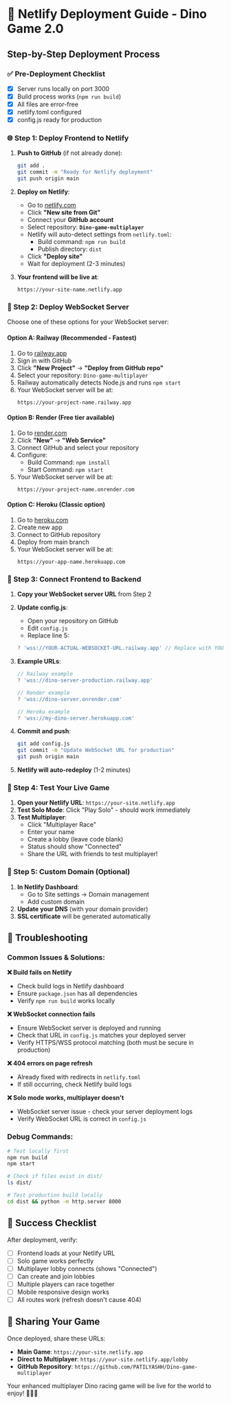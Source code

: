# 🚀 Netlify Deployment Guide - Dino Game 2.0

## Step-by-Step Deployment Process

### ✅ Pre-Deployment Checklist
- [x] Server runs locally on port 3000
- [x] Build process works (`npm run build`)
- [x] All files are error-free
- [x] netlify.toml configured
- [x] config.js ready for production

### 🌐 Step 1: Deploy Frontend to Netlify

1. **Push to GitHub** (if not already done):
   ```bash
   git add .
   git commit -m "Ready for Netlify deployment"
   git push origin main
   ```

2. **Deploy on Netlify**:
   - Go to [netlify.com](https://netlify.com)
   - Click **"New site from Git"**
   - Connect your **GitHub account**
   - Select repository: **`Dino-game-multiplayer`**
   - Netlify will auto-detect settings from `netlify.toml`:
     - Build command: `npm run build`
     - Publish directory: `dist`
   - Click **"Deploy site"**
   - Wait for deployment (2-3 minutes)

3. **Your frontend will be live at**:
   ```
   https://your-site-name.netlify.app
   ```

### 🔧 Step 2: Deploy WebSocket Server

Choose one of these options for your WebSocket server:

#### Option A: Railway (Recommended - Fastest)
1. Go to [railway.app](https://railway.app)
2. Sign in with GitHub
3. Click **"New Project"** → **"Deploy from GitHub repo"**
4. Select your repository: `Dino-game-multiplayer`
5. Railway automatically detects Node.js and runs `npm start`
6. Your WebSocket server will be at:
   ```
   https://your-project-name.railway.app
   ```

#### Option B: Render (Free tier available)
1. Go to [render.com](https://render.com)
2. Click **"New"** → **"Web Service"**
3. Connect GitHub and select your repository
4. Configure:
   - Build Command: `npm install`
   - Start Command: `npm start`
5. Your WebSocket server will be at:
   ```
   https://your-project-name.onrender.com
   ```

#### Option C: Heroku (Classic option)
1. Go to [heroku.com](https://heroku.com)
2. Create new app
3. Connect to GitHub repository
4. Deploy from main branch
5. Your WebSocket server will be at:
   ```
   https://your-app-name.herokuapp.com
   ```

### 🔗 Step 3: Connect Frontend to Backend

1. **Copy your WebSocket server URL** from Step 2
2. **Update config.js**:
   - Open your repository on GitHub
   - Edit `config.js`
   - Replace line 5:
   ```javascript
   ? 'wss://YOUR-ACTUAL-WEBSOCKET-URL.railway.app' // Replace with YOUR URL
   ```
3. **Example URLs**:
   ```javascript
   // Railway example
   ? 'wss://dino-server-production.railway.app'
   
   // Render example  
   ? 'wss://dino-server.onrender.com'
   
   // Heroku example
   ? 'wss://my-dino-server.herokuapp.com'
   ```

4. **Commit and push**:
   ```bash
   git add config.js
   git commit -m "Update WebSocket URL for production"
   git push origin main
   ```

5. **Netlify will auto-redeploy** (1-2 minutes)

### 🧪 Step 4: Test Your Live Game

1. **Open your Netlify URL**: `https://your-site.netlify.app`
2. **Test Solo Mode**: Click "Play Solo" - should work immediately
3. **Test Multiplayer**:
   - Click "Multiplayer Race"
   - Enter your name
   - Create a lobby (leave code blank)
   - Status should show "Connected"
   - Share the URL with friends to test multiplayer!

### 🎯 Step 5: Custom Domain (Optional)

1. **In Netlify Dashboard**:
   - Go to Site settings → Domain management
   - Add custom domain
2. **Update your DNS** (with your domain provider)
3. **SSL certificate** will be generated automatically

## 🚨 Troubleshooting

### Common Issues & Solutions:

**❌ Build fails on Netlify**
- Check build logs in Netlify dashboard
- Ensure `package.json` has all dependencies
- Verify `npm run build` works locally

**❌ WebSocket connection fails**
- Ensure WebSocket server is deployed and running
- Check that URL in `config.js` matches your deployed server
- Verify HTTPS/WSS protocol matching (both must be secure in production)

**❌ 404 errors on page refresh**
- Already fixed with redirects in `netlify.toml`
- If still occurring, check Netlify build logs

**❌ Solo mode works, multiplayer doesn't**
- WebSocket server issue - check your server deployment logs
- Verify WebSocket URL is correct in `config.js`

### Debug Commands:
```bash
# Test locally first
npm run build
npm start

# Check if files exist in dist/
ls dist/

# Test production build locally
cd dist && python -m http.server 8000
```

## 🎉 Success Checklist

After deployment, verify:
- [ ] Frontend loads at your Netlify URL
- [ ] Solo game works perfectly
- [ ] Multiplayer lobby connects (shows "Connected")
- [ ] Can create and join lobbies
- [ ] Multiple players can race together
- [ ] Mobile responsive design works
- [ ] All routes work (refresh doesn't cause 404)

## 📱 Sharing Your Game

Once deployed, share these URLs:
- **Main Game**: `https://your-site.netlify.app`
- **Direct to Multiplayer**: `https://your-site.netlify.app/lobby`
- **GitHub Repository**: `https://github.com/PATILYASHH/Dino-game-multiplayer`

Your enhanced multiplayer Dino racing game will be live for the world to enjoy! 🦕🏁🌟
